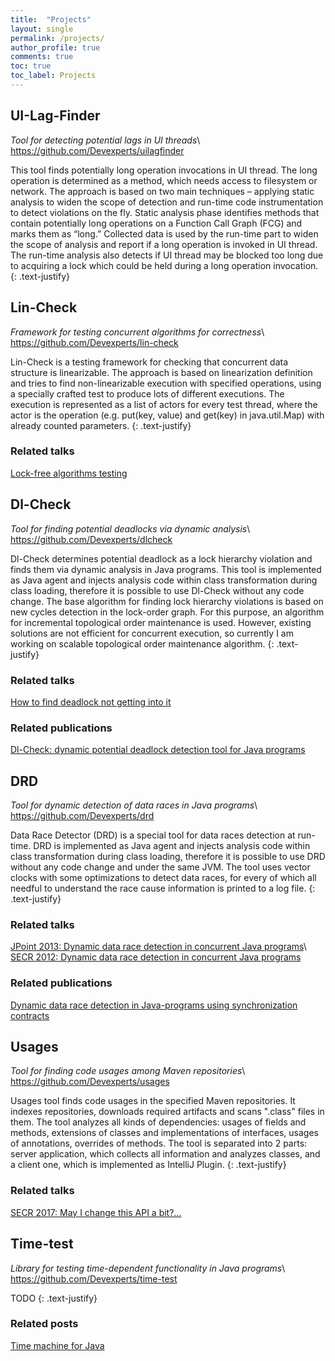```yaml
---
title:  "Projects"
layout: single
permalink: /projects/
author_profile: true
comments: true
toc: true
toc_label: Projects
---
```


## UI-Lag-Finder
*Tool for detecting potential lags in UI threads*\\
<https://github.com/Devexperts/uilagfinder>

This tool finds potentially long operation invocations in UI thread. The long operation is determined as a method, which needs access to filesystem or network. The approach is based on two main techniques – applying static analysis to widen the scope of detection and run-time code instrumentation to detect violations on the fly. Static analysis phase identifies methods that contain potentially long operations on a Function Call Graph (FCG) and marks them as “long.” Collected data is used by the run-time part to widen the scope of analysis and report if a long operation is invoked in UI thread. The run-time analysis also detects if UI thread may be blocked too long due to acquiring a lock which could be held during a long operation invocation.
{: .text-justify}



## Lin-Check
*Framework for testing concurrent algorithms for correctness*\\
<https://github.com/Devexperts/lin-check>

Lin-Check is a testing framework for checking that concurrent data structure is linearizable. The approach is based on linearization definition and tries to find non-linearizable execution with specified operations, using a specially crafted test to produce lots of different executions. The execution is represented as a list of actors for every test thread, where the actor is the operation (e.g. put(key, value) and get(key) in java.util.Map) with already counted parameters.
{: .text-justify}

### Related talks
[Lock-free algorithms testing](http://nkoval.info/talks/#lock_free_algorithms_testing)



## Dl-Check
*Tool for finding potential deadlocks via dynamic analysis*\\
<https://github.com/Devexperts/dlcheck>

Dl-Check determines potential deadlock as a lock hierarchy violation and finds them via dynamic analysis in Java programs. This tool is implemented as Java agent and injects analysis code within class transformation during class loading, therefore it is possible to use Dl-Check without any code change. The base algorithm for finding lock hierarchy violations is based on new cycles detection in the lock-order graph. For this purpose, an algorithm for incremental topological order maintenance is used. However, existing solutions are not efficient for concurrent execution, so currently I am working on scalable topological order maintenance algorithm.
{: .text-justify}

### Related talks
[How to find deadlock not getting into it](http://nkoval.info/talks/#dl_check)

### Related publications
[Dl-Check: dynamic potential deadlock detection tool for Java programs](/publications/#dl_check_17)



## DRD
*Tool for dynamic detection of data races in Java programs*\\
<https://github.com/Devexperts/drd>

Data Race Detector (DRD) is a special tool for data races detection at run-time. DRD is implemented as Java agent and injects analysis code within class transformation during class loading, therefore it is possible to use DRD without any code change and under the same JVM. The tool uses vector clocks with some optimizations to detect data races, for every of which all needful to understand the race cause information is printed to a log file.
{: .text-justify}

### Related talks
[JPoint 2013: Dynamic data race detection in concurrent Java programs](http://2013.jpoint.ru/talks/18)\\
[SECR 2012: Dynamic data race detection in concurrent Java programs](http://2012.secr.ru/lang/ru-ru/talks/dynamic-data-race-detection-in-concurrent-java-programs)

### Related publications
[Dynamic data race detection in Java-programs using synchronization contracts](/publications/#drd_13)



## Usages
*Tool for finding code usages among Maven repositories*\\
<https://github.com/Devexperts/usages>

Usages tool finds code usages in the specified Maven repositories. It indexes repositories, downloads required artifacts and scans ".class" files in them. The tool analyzes all kinds of dependencies: usages of fields and methods, extensions of classes and implementations of interfaces, usages of annotations, overrides of methods. The tool is separated into 2 parts: server application, which collects all information and analyzes classes, and a client one, which is implemented as IntelliJ Plugin. 
{: .text-justify}

### Related talks
[SECR 2017: May I change this API a bit?...](http://2017.secr.ru/program/submitted-presentations/may-i-change-this-api-a-bit)



## Time-test
*Library for testing time-dependent functionality in Java programs*\\
<https://github.com/Devexperts/time-test>

TODO
{: .text-justify}

### Related posts
[Time machine for Java]()
